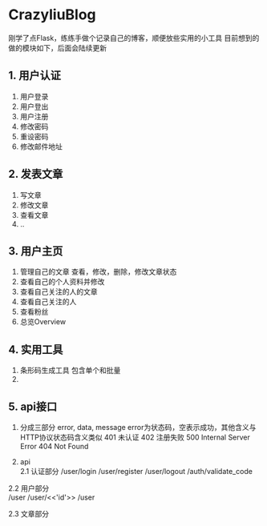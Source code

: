 # CrazyliuBlog
刚学了点Flask，练练手做个记录自己的博客，顺便放些实用的小工具
目前想到的做的模块如下，后面会陆续更新

## 1. 用户认证
1. 用户登录
2. 用户登出
3. 用户注册
4. 修改密码
5. 重设密码
6. 修改邮件地址

## 2. 发表文章
1. 写文章
2. 修改文章
3. 查看文章
4. ..

## 3. 用户主页
1. 管理自己的文章 查看，修改，删除，修改文章状态
2. 查看自己的个人资料并修改
3. 查看自己关注的人的文章
4. 查看自己关注的人
5. 查看粉丝
6. 总览Overview

## 4. 实用工具
1. 条形码生成工具 包含单个和批量
2. 

## 5. api接口
1. 分成三部分 error, data, message
error为状态码，空表示成功，其他含义与HTTP协议状态码含义类似
401 未认证 402 注册失败
500 Internal Server Error
404 Not Found



2. api<br>
2.1 认证部分
/user/login
/user/register
/user/logout
/auth/validate_code

2.2 用户部分<br>
/user
/user/<<'id'>>
/user

2.3 文章部分

